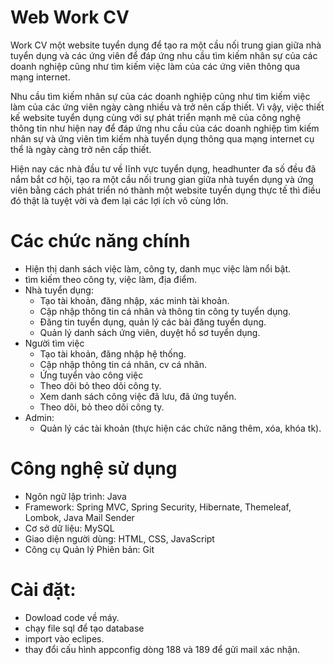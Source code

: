 # Web Work CV
Work CV một website tuyển dụng để tạo ra một cầu nối trung gian giữa nhà tuyển dụng và các ứng viên để đáp ứng nhu cầu tìm kiếm nhân sự của các doanh nghiệp cũng như tìm kiếm việc làm của các ứng viên thông qua mạng internet.

Nhu cầu tìm kiếm nhân sự của các doanh nghiệp cũng như tìm kiếm việc làm của các ứng viên ngày càng nhiều và trở nên cấp thiết. Vì vậy, việc thiết kế website tuyển dụng cùng với sự phát triển mạnh mẽ của công nghệ thông tin như hiện nay để đáp ứng nhu cầu của các doanh nghiệp tìm kiếm nhân sự và ứng viên tìm kiếm nhà tuyển dụng thông qua mạng internet cụ thể là ngày càng trở nên cấp thiết.

Hiện nay các nhà đầu tư về lĩnh vực tuyển dụng, headhunter đa số đều đã nắm bắt cơ hội, tạo ra một cầu nối trung gian giữa nhà tuyển dụng và ứng viên bằng cách phát triển nó thành một website tuyển dụng thực tế thì điều đó thật là tuyệt vời và đem lại các lợi ích vô cùng lớn.

# Các chức năng chính
- Hiện thị danh sách việc làm, công ty, danh mục việc làm nổi bật.
- tìm kiếm theo công ty, việc làm, địa điểm.
- Nhà tuyển dụng:
  + Tạo tài khoản, đăng nhập, xác minh tài khoản.
  + Cập nhập thông tin cá nhân và thông tin công ty tuyển dụng.
  + Đăng tin tuyển dụng, quản lý các bài đăng tuyển dụng.
  + Quản lý danh sách ứng viên, duyệt hồ sơ tuyển dụng.
- Người tìm việc
  + Tạo tài khoản, đăng nhập hệ thống.
  + Cập nhập thông tin cá nhân, cv cá nhân.
  + Ứng tuyển vào công việc
  + Theo dõi bỏ theo dõi công ty.
  + Xem danh sách công việc đã lưu, đã ứng tuyển.
  + Theo dõi, bỏ theo dõi công ty.
- Admin:
  + Quản lý các tài khoản (thực hiện các chức năng thêm, xóa, khóa tk).
    
# Công nghệ sử dụng
- Ngôn ngữ lập trình: Java
- Framework: Spring MVC, Spring Security, Hibernate, Themeleaf, Lombok, Java Mail Sender
- Cơ sở dữ liệu: MySQL
- Giao diện người dùng: HTML, CSS, JavaScript
- Công cụ Quản lý Phiên bản: Git

# Cài đặt:
- Dowload code về máy.
- chạy file sql để tạo database
- import vào eclipes.
- thay đổi cấu hình appconfig dòng 188 và 189 để gửi mail xác nhận.
